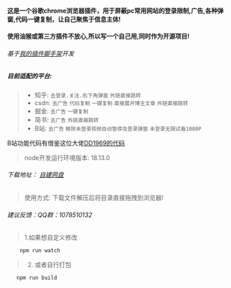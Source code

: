 <!--
 * @Date: 2023-03-27 11:36:17
 * @LastEditors: xzz
 * @LastEditTime: 2023-04-15 14:49:06
-->

####  这是一个谷歌chrome浏览器插件，用于屏蔽pc常用网站的登录限制,广告,各种弹窗,代码一键复制，让自己聚焦于信息主体!

####  使用油猴或第三方插件不放心,所以写一个自己用,同时作为开源项目!

######  基于[我的插件脚手架](https://github.com/xzz2021/crx-cli)开发


##### 目前适配的平台:

> * 知乎: `去登录.关注.右下角弹窗` `外链直接跳转`
> * csdn: `去广告` `代码复制` `一键复制` `直接展开博主文章` `外链直接跳转`
> * 掘金: `去广告` `一键复制`
> * 简书: `去广告`  `外链直接跳转`
> * B站: `去广告`  `移除未登录视频自动暂停及登录弹窗` `未登录无限试看1080P`

B站功能代码有借鉴这位大佬[DD1969的代码](https://greasyfork.org/zh-CN/scripts/467511-bilibili-%E5%9C%A8%E6%9C%AA%E7%99%BB%E5%BD%95%E7%9A%84%E6%83%85%E5%86%B5%E4%B8%8B%E8%87%AA%E5%8A%A8%E5%B9%B6%E6%97%A0%E9%99%90%E8%AF%95%E7%94%A8%E6%9C%80%E9%AB%98%E7%94%BB%E8%B4%A8)

> node开发运行环境版本: 18.13.0

###### 下载地址： [自建网盘](http://xzz2022.top:2023/share/et2-3ULF)

> 使用方式: 下载文件解压后将目录直接拖拽到浏览器!

###### 建议反馈：QQ群：1078510132


> 1.如果想自定义修改
````js
    npm run watch
````
> 2. 或者自行打包
````js
   npm run build
````